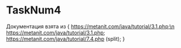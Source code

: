 # TaskNum4
Документация взята из {
https://metanit.com/java/tutorial/3.1.php;\n
https://metanit.com/java/tutorial/3.1.php;
https://metanit.com/java/tutorial/7.4.php (split);
}
